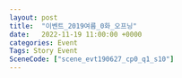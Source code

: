 ```yaml
---
layout: post
title:  "이벤트_2019여름_0화_오프닝"
date:   2022-11-19 11:00:00 +0000
categories: Event
Tags: Story Event
SceneCode: ["scene_evt190627_cp0_q1_s10"]
---
```

